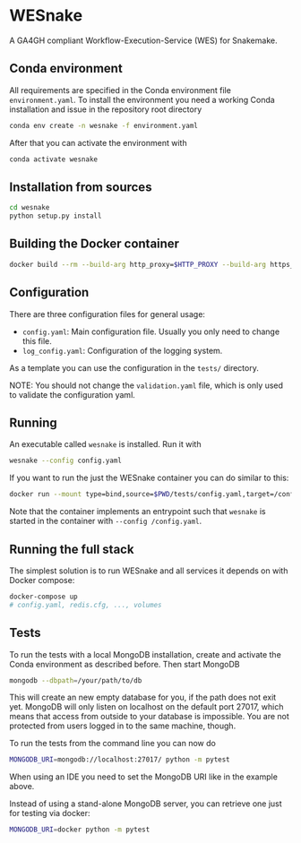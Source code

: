 # WESnake

A GA4GH compliant Workflow-Execution-Service (WES) for Snakemake.

## Conda environment

All requirements are specified in the Conda environment file `environment.yaml`. To install the environment you need a working Conda installation and issue in the repository root directory

```bash
conda env create -n wesnake -f environment.yaml
``` 

After that you can activate the environment with

```bash
conda activate wesnake
```

## Installation from sources

```bash
cd wesnake
python setup.py install
```

## Building the Docker container

```bash
docker build --rm --build-arg http_proxy=$HTTP_PROXY --build-arg https_proxy=$HTTPS_PROXY -t wesnake:$version ./
```

## Configuration

There are three configuration files for general usage:

  * `config.yaml`: Main configuration file. Usually you only need to change this file.
  * `log_config.yaml`: Configuration of the logging system. 

As a template you can use the configuration in the `tests/` directory.

NOTE: You should not change the `validation.yaml` file, which is only used to validate the configuration yaml.

## Running

An executable called `wesnake` is installed. Run it with

```bash
wesnake --config config.yaml
```

If you want to run the just the WESnake container you can do similar to this:

```bash
docker run --mount type=bind,source=$PWD/tests/config.yaml,target=/config.yaml --rm wesnake:$version
```

Note that the container implements an entrypoint such that `wesnake` is started in the container with `--config /config.yaml`.

## Running the full stack

The simplest solution is to run WESnake and all services it depends on with Docker compose:

```bash
docker-compose up
# config.yaml, redis.cfg, ..., volumes
```

## Tests

To run the tests with a local MongoDB installation, create and activate the Conda environment as described before. Then start MongoDB 

```bash
mongodb --dbpath=/your/path/to/db
``` 

This will create an new empty database for you, if the path does not exit yet. MongoDB will only listen on localhost on the default port 27017, which means that access from outside to your database is impossible. You are not protected from users logged in to the same machine, though.

To run the tests from the command line you can now do

```bash
MONGODB_URI=mongodb://localhost:27017/ python -m pytest
``` 

When using an IDE you need to set the MongoDB URI like in the example above. 

Instead of using a stand-alone MongoDB server, you can retrieve one just for testing via docker:

```bash
MONGODB_URI=docker python -m pytest
```
